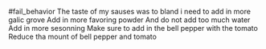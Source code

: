 #fail_behavior 
The taste of my sauses was to bland 
i need to add in more galic grove
Add in more favoring powder 
And do not add too much water
Add in more sesonning
Make sure to add in the bell pepper with the tomato
Reduce tha mount of bell pepper and tomato